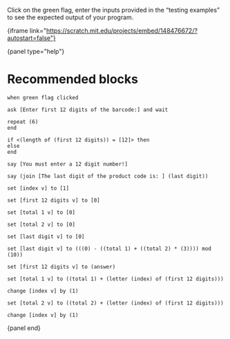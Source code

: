 Click on the green flag, enter the inputs provided in the “testing examples” to
see the expected output of your program.

{iframe link="https://scratch.mit.edu/projects/embed/148476672/?autostart=false"}

{panel type="help"}

# Recommended blocks

```scratch
when green flag clicked

ask [Enter first 12 digits of the barcode:] and wait
```

```scratch
repeat (6)
end

if <(length of (first 12 digits)) = [12]> then
else
end
```

```scratch
say [You must enter a 12 digit number!]

say (join [The last digit of the product code is: ] (last digit))
```

```scratch
set [index v] to [1]

set [first 12 digits v] to [0]

set [total 1 v] to [0]

set [total 2 v] to [0]

set [last digit v] to [0]

set [last digit v] to (((0) - ((total 1) + ((total 2) * (3)))) mod (10))

set [first 12 digits v] to (answer)

set [total 1 v] to ((total 1) + (letter (index) of (first 12 digits)))

change [index v] by (1)

set [total 2 v] to ((total 2) + (letter (index) of (first 12 digits)))

change [index v] by (1)
```

{panel end}
